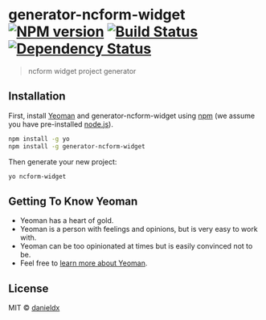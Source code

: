 # generator-ncform-widget [![NPM version][npm-image]][npm-url] [![Build Status][travis-image]][travis-url] [![Dependency Status][daviddm-image]][daviddm-url]
> ncform widget project generator

## Installation

First, install [Yeoman](http://yeoman.io) and generator-ncform-widget using [npm](https://www.npmjs.com/) (we assume you have pre-installed [node.js](https://nodejs.org/)).

```bash
npm install -g yo
npm install -g generator-ncform-widget
```

Then generate your new project:

```bash
yo ncform-widget
```

## Getting To Know Yeoman

 * Yeoman has a heart of gold.
 * Yeoman is a person with feelings and opinions, but is very easy to work with.
 * Yeoman can be too opinionated at times but is easily convinced not to be.
 * Feel free to [learn more about Yeoman](http://yeoman.io/).

## License

MIT © [danieldx](https://github.com/daniel-dx)


[npm-image]: https://badge.fury.io/js/generator-ncform-widget.svg
[npm-url]: https://npmjs.org/package/generator-ncform-widget
[travis-image]: https://travis-ci.org/daniel-dx/generator-ncform-widget.svg?branch=master
[travis-url]: https://travis-ci.org/daniel-dx/generator-ncform-widget
[daviddm-image]: https://david-dm.org/daniel-dx/generator-ncform-widget.svg?theme=shields.io
[daviddm-url]: https://david-dm.org/daniel-dx/generator-ncform-widget
